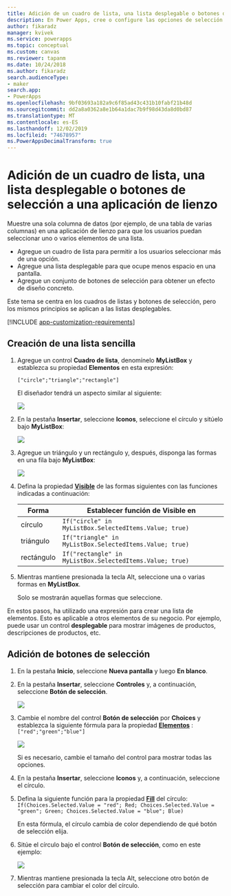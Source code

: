 ```yaml
---
title: Adición de un cuadro de lista, una lista desplegable o botones de selección a una aplicación de lienzo | Microsoft Docs
description: En Power Apps, cree o configure las opciones de selección MultiSelect en una aplicación de lienzo
author: fikaradz
manager: kvivek
ms.service: powerapps
ms.topic: conceptual
ms.custom: canvas
ms.reviewer: tapanm
ms.date: 10/24/2018
ms.author: fikaradz
search.audienceType:
- maker
search.app:
- PowerApps
ms.openlocfilehash: 9bf03693a182a9c6f85ad43c431b10fabf21b48d
ms.sourcegitcommit: dd2a8a0362a8e1b64a1dac7b9f98d43da8d0bd87
ms.translationtype: MT
ms.contentlocale: es-ES
ms.lasthandoff: 12/02/2019
ms.locfileid: "74678957"
ms.PowerAppsDecimalTransform: true
---
```

# <a name="add-a-list-box-a-drop-down-list-or-radio-buttons-to-a-canvas-app"></a>Adición de un cuadro de lista, una lista desplegable o botones de selección a una aplicación de lienzo

Muestre una sola columna de datos (por ejemplo, de una tabla de varias columnas) en una aplicación de lienzo para que los usuarios puedan seleccionar uno o varios elementos de una lista.

- Agregue un cuadro de lista para permitir a los usuarios seleccionar más de una opción.
- Agregue una lista desplegable para que ocupe menos espacio en una pantalla.
- Agregue un conjunto de botones de selección para obtener un efecto de diseño concreto.

Este tema se centra en los cuadros de listas y botones de selección, pero los mismos principios se aplican a las listas desplegables.

[!INCLUDE [app-customization-requirements](../../includes/app-customization-requirements.md)]

## <a name="create-a-simple-list"></a>Creación de una lista sencilla

1. Agregue un control **Cuadro de lista**, denomínelo **MyListBox** y establezca su propiedad **Elementos** en esta expresión:

    ```["circle";"triangle";"rectangle"]```  <br/>

    El diseñador tendrá un aspecto similar al siguiente:

    ![][4]

4. En la pestaña **Insertar**, seleccione **Iconos**, seleccione el círculo y sitúelo bajo **MyListBox**:

    ![][5]  

5. Agregue un triángulo y un rectángulo y, después, disponga las formas en una fila bajo **MyListBox**:

    ![][6]  

6. Defina la propiedad **[Visible](controls/properties-core.md)** de las formas siguientes con las funciones indicadas a continuación:  

   | Forma | Establecer función de Visible en |
   | --- | --- |
   | círculo |```If("circle" in MyListBox.SelectedItems.Value; true)``` |
   | triángulo |```If("triangle" in MyListBox.SelectedItems.Value; true)``` |
   | rectángulo |```If("rectangle" in MyListBox.SelectedItems.Value; true)``` |

7. Mientras mantiene presionada la tecla Alt, seleccione una o varias formas en **MyListBox**.

    Solo se mostrarán aquellas formas que seleccione.

En estos pasos, ha utilizado una expresión para crear una lista de elementos. Esto es aplicable a otros elementos de su negocio. Por ejemplo, puede usar un control **desplegable** para mostrar imágenes de productos, descripciones de productos, etc.

## <a name="add-radio-buttons"></a>Adición de botones de selección
1. En la pestaña **Inicio**, seleccione **Nueva pantalla** y luego **En blanco**.

2. En la pestaña **Insertar**, seleccione **Controles** y, a continuación, seleccione **Botón de selección**.

    ![][10]  

3. Cambie el nombre del control **Botón de selección** por **Choices** y establezca la siguiente fórmula para la propiedad **[Elementos](controls/properties-core.md)** :  
   ```["red";"green";"blue"]```  <br/>

    ![][12]  

    Si es necesario, cambie el tamaño del control para mostrar todas las opciones.

4. En la pestaña **Insertar**, seleccione **Iconos** y, a continuación, seleccione el círculo.

5. Defina la siguiente función para la propiedad **[Fill](controls/properties-color-border.md)** del círculo:  
   ```If(Choices.Selected.Value = "red"; Red; Choices.Selected.Value = "green"; Green; Choices.Selected.Value = "blue"; Blue)```  

    En esta fórmula, el círculo cambia de color dependiendo de qué botón de selección elija.

6. Sitúe el círculo bajo el control **Botón de selección**, como en este ejemplo:

    ![][14]  

7. Mientras mantiene presionada la tecla Alt, seleccione otro botón de selección para cambiar el color del círculo.

[1]: ./media/add-list-box-drop-down-list-radio-button/preview.png
[2]: ./media/add-list-box-drop-down-list-radio-button/listbox.png
[3]: ./media/add-list-box-drop-down-list-radio-button/renamelistbox.png
[4]: ./media/add-list-box-drop-down-list-radio-button/itemslistbox.png
[5]: ./media/add-list-box-drop-down-list-radio-button/circle.png
[6]: ./media/add-list-box-drop-down-list-radio-button/allshapes.png
[10]: ./media/add-list-box-drop-down-list-radio-button/radiobutton.png
[12]: ./media/add-list-box-drop-down-list-radio-button/itemsradio.png
[14]: ./media/add-list-box-drop-down-list-radio-button/radiocircle.png
[15]: ./media/add-list-box-drop-down-list-radio-button/dropdown.png
